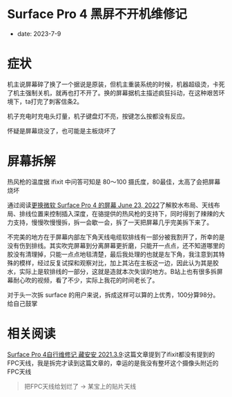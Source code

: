 # Surface Pro 4 黑屏不开机维修记
- date: 2023-7-9

# 症状

机主说屏幕碎了换了一个据说是原装，但机主重装系统的时候，机器超级烫，卡死了机主强制关机，就再也打不开了。换的屏幕据机主描述疯狂抖动，在这种艰苦环境下，ta打完了刺客信条2。

机子充电时充电头灯量，机子键盘灯不亮，按键怎么按都没有反应。

怀疑是屏幕烧没了，也可能是主板烧坏了

# 屏幕拆解

热风枪的温度据 ifixit 中问答可知是 80～100 摄氏度，80最佳，太高了会把屏幕烧坏

通过阅读[更换微软 Surface Pro 4 的屏幕 June 23, 2022](https://zh.ifixit.com/Guide/%E6%9B%B4%E6%8D%A2%E5%BE%AE%E8%BD%AF+Surface+Pro+4+%E7%9A%84%E5%B1%8F%E5%B9%95/60348)了解胶水布局、天线布局、排线位置来控制插入深度，在骆提供的热风枪的支持下，同时得到了辣辣的大力支持，慢慢吹慢慢拆，拆一会歇一会，拆了一天把屏幕几乎完美拆下来了。

不完美的地方在于屏幕内部左下角天线电缆软排线有一部分被我割开了，所幸的是没有伤到排线。其实吹完屏幕到分离屏幕更折磨，只能开一点点，还不知道哪里的胶没有清理掉，只能一点点地毯清楚，最后我处理的也就是左下角，我注意到其特殊的模样，经过反复试探和观察对比，加上其沾在主板这一边，因此认为其是胶水，实际上是软排线的一部分，这就是造就本次失误的地方。B站上也有很多拆屏幕耐心吹的视频，看了不少，实际上我花的时间老长了。

对于头一次拆 surface 的用户来说，拆成这样可以算的上优秀，100分算98分。给自己鼓掌

# 相关阅读

[Surface Pro 4自行维修记 藏安安 2021.3.9](https://zhuanlan.zhihu.com/p/354700246):这篇文章提到了ifixit都没有提到的FPC天线，我是拆完才读到这篇文章的，幸运的是我没有整坏这个摄像头附近的FPC天线
> 把FPC天线给划烂了 -> 某宝上的贴片天线
